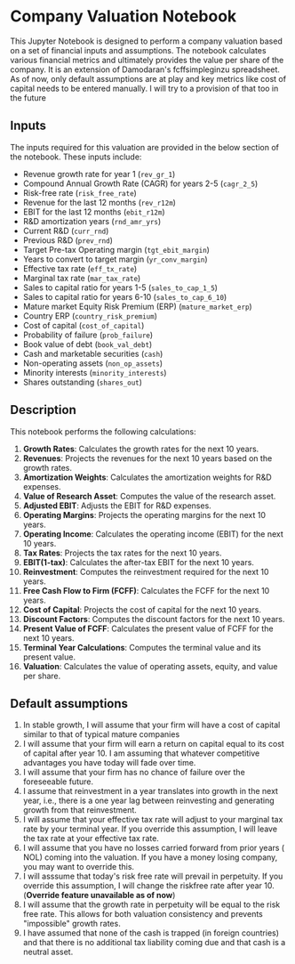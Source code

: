 # Company Valuation Notebook

This Jupyter Notebook is designed to perform a company valuation based on a set of financial inputs and assumptions. The notebook calculates various financial metrics and ultimately provides the value per share of the company. It is an extension of Damodaran's fcffsimpleginzu spreadsheet. As of now, only default assumptions are at play and key metrics like cost of capital needs to be entered manually. I will try to a provision of that too in the future

## Inputs
The inputs required for this valuation are provided in the below section of the notebook. These inputs include:

- Revenue growth rate for year 1 (`rev_gr_1`)
- Compound Annual Growth Rate (CAGR) for years 2-5 (`cagr_2_5`)
- Risk-free rate (`risk_free_rate`)
- Revenue for the last 12 months (`rev_r12m`)
- EBIT for the last 12 months (`ebit_r12m`)
- R&D amortization years (`rnd_amr_yrs`)
- Current R&D (`curr_rnd`)
- Previous R&D (`prev_rnd`)
- Target Pre-tax Operating margin (`tgt_ebit_margin`)
- Years to convert to target margin (`yr_conv_margin`)
- Effective tax rate (`eff_tx_rate`)
- Marginal tax rate (`mar_tax_rate`)
- Sales to capital ratio for years 1-5 (`sales_to_cap_1_5`)
- Sales to capital ratio for years 6-10 (`sales_to_cap_6_10`)
- Mature market Equity Risk Premium (ERP) (`mature_market_erp`)
- Country ERP (`country_risk_premium`)
- Cost of capital (`cost_of_capital`)
- Probability of failure (`prob_failure`)
- Book value of debt (`book_val_debt`)
- Cash and marketable securities (`cash`)
- Non-operating assets (`non_op_assets`)
- Minority interests (`minority_interests`)
- Shares outstanding (`shares_out`)

## Description
This notebook performs the following calculations:

1. **Growth Rates**: Calculates the growth rates for the next 10 years.
2. **Revenues**: Projects the revenues for the next 10 years based on the growth rates.
3. **Amortization Weights**: Calculates the amortization weights for R&D expenses.
4. **Value of Research Asset**: Computes the value of the research asset.
5. **Adjusted EBIT**: Adjusts the EBIT for R&D expenses.
6. **Operating Margins**: Projects the operating margins for the next 10 years.
7. **Operating Income**: Calculates the operating income (EBIT) for the next 10 years.
8. **Tax Rates**: Projects the tax rates for the next 10 years.
9. **EBIT(1-tax)**: Calculates the after-tax EBIT for the next 10 years.
10. **Reinvestment**: Computes the reinvestment required for the next 10 years.
11. **Free Cash Flow to Firm (FCFF)**: Calculates the FCFF for the next 10 years.
12. **Cost of Capital**: Projects the cost of capital for the next 10 years.
13. **Discount Factors**: Computes the discount factors for the next 10 years.
14. **Present Value of FCFF**: Calculates the present value of FCFF for the next 10 years.
15. **Terminal Year Calculations**: Computes the terminal value and its present value.
16. **Valuation**: Calculates the value of operating assets, equity, and value per share.

## Default assumptions
1. In stable growth, I will assume that your firm will have a cost of capital similar to that of typical mature companies
2. I will assume that your firm will earn a return on capital equal to its cost of capital after year 10. I am assuming that whatever competitive advantages you have today will fade over time.
3. I will assume that your firm has no chance of failure over the foreseeable future.
4. I assume that reinvestment in a year translates into growth in the next year, i.e., there is a one year lag between reinvesting and generating growth from that reinvestment.
5. I will assume that your effective tax rate will adjust to your marginal tax rate by your terminal year. If you override this assumption, I will leave the tax rate at your effective tax rate.
6. I will assume that you have no losses carried forward from prior years ( NOL) coming into the valuation. If you have a money losing company, you may want to override this.
7. I will asssume that today's risk free rate will prevail in perpetuity. If you override this assumption, I will change the riskfree rate after year 10. (**Override feature unavailable as of now**)
8. I will assume that the growth rate in perpetuity will be equal to the risk free rate. This allows for both valuation consistency and prevents "impossible" growth rates.
9. I have assumed that none of the cash is trapped (in foreign countries) and that there is no additional tax liability coming due and that cash is a neutral asset.

